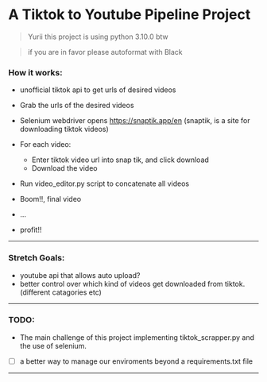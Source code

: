 # A Tiktok to Youtube Pipeline Project
>Yurii this project is using python 3.10.0 btw

>if you are in favor please autoformat with Black

### How it works:

- unofficial tiktok api to get urls of desired videos
- Grab the urls of the desired videos
- Selenium webdriver opens https://snaptik.app/en (snaptik, is a site for downloading tiktok videos)
- For each video:
    - Enter tiktok video url into snap tik, and click download
    - Download the video


- Run video_editor.py script to concatenate all videos

- Boom!!, final video
- ...
- profit!!



------------------------------------------------------------------------------------------
### Stretch Goals:
- youtube api that allows auto upload?
- better control over which kind of videos get downloaded from tiktok.(different catagories etc)


---
### TODO:
- The main challenge of this project implementing tiktok_scrapper.py and the use of selenium.

- [ ] a better way to manage our enviroments beyond a requirements.txt file


---
